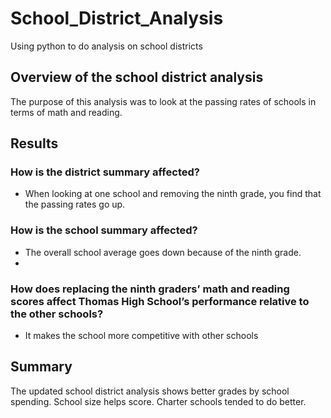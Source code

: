 # School_District_Analysis
Using python to do analysis on school districts
## Overview of the school district analysis
The purpose of this analysis was to look at the passing rates of schools in terms of math and reading.
## Results
### How is the district summary affected?
- When looking at one school and removing the ninth grade,  you find that the passing rates go up.
### How is the school summary affected?
- The overall school average goes down because of the ninth grade.
-
### How does replacing the ninth graders’ math and reading scores affect Thomas High School’s performance relative to the other schools?
- It makes the school more competitive with other schools
## Summary
The updated school district analysis shows better grades by school spending. School size helps score. Charter schools tended to do better.
